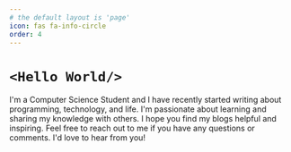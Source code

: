 ```yaml
---
# the default layout is 'page'
icon: fas fa-info-circle
order: 4
---
```

<!-- > Hello World
{: .prompt-tip } -->

# `<Hello World/>`

I'm a Computer Science Student and I have recently started writing about programming, technology, and life. I'm passionate about learning and sharing my knowledge with others. I hope you find my blogs helpful and inspiring. Feel free to reach out to me if you have any questions or comments. I'd love to hear from you!

